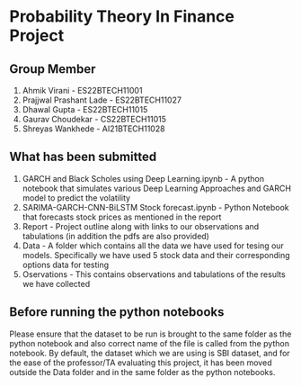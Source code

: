 # Probability Theory In Finance Project

## Group Member
1. Ahmik Virani - ES22BTECH11001
2. Prajjwal Prashant Lade - ES22BTECH11027
3. Dhawal Gupta - ES22BTECH11015
4. Gaurav Choudekar - CS22BTECH11015
5. Shreyas Wankhede - AI21BTECH11028

## What has been submitted
1. GARCH and Black Scholes using Deep Learning.ipynb - A python notebook that simulates various Deep Learning Approaches and GARCH model to predict the volatility
2. SARIMA-GARCH-CNN-BiLSTM Stock forecast.ipynb - Python Notebook that forecasts stock prices as mentioned in the report
3. Report - Project outline along with links to our observations and tabulations (in addition the pdfs are also provided)
4. Data - A folder which contains all the data we have used for tesing our models. Specifically we have used 5 stock data and their corresponding options data for testing
5. Oservations - This contains observations and tabulations of the results we have collected

## Before running the python notebooks
Please ensure that the dataset to be run is brought to the same folder as the python notebook and also correct name of the file is called from the python notebook. By default, the dataset which we are using is SBI dataset, and for the ease of the professor/TA evaluating this project, it has been moved outside the Data folder and in the same folder as the python notebooks.